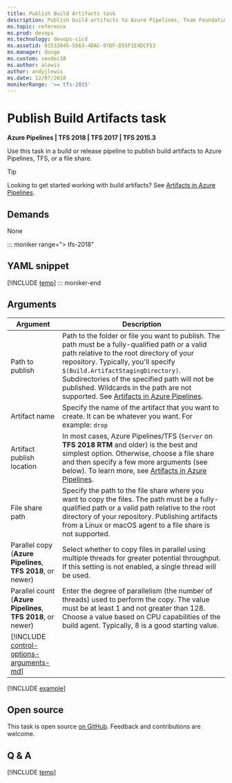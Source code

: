 ```yaml
---
title: Publish Build Artifacts task
description: Publish build artifacts to Azure Pipelines, Team Foundation Server (TFS), or to a file share
ms.topic: reference
ms.prod: devops
ms.technology: devops-cicd
ms.assetid: 01533845-5D63-4DAC-97DF-D55F1E4DCF53
ms.manager: douge
ms.custom: seodec18
ms.author: alewis
author: andyjlewis
ms.date: 12/07/2018
monikerRange: '>= tfs-2015'
---
```


# Publish Build Artifacts task

**Azure Pipelines | TFS 2018 | TFS 2017 | TFS 2015.3**

Use this task in a build or release pipeline to publish build artifacts to Azure Pipelines, TFS, or a file share.

> [!TIP]
> Looking to get started working with build artifacts? See [Artifacts in Azure Pipelines](../../artifacts/build-artifacts.md).

## Demands

None

::: moniker range="> tfs-2018"
## YAML snippet
[!INCLUDE [temp](../_shared/yaml/PublishBuildArtifactsV1.md)]
::: moniker-end

## Arguments

| Argument | Description |
| -------- | ----------- |
| Path to publish | Path to the folder or file you want to publish. The path must be a fully-qualified path or a valid path relative to the root directory of your repository. Typically, you'll specify `$(Build.ArtifactStagingDirectory)`. Subdirectories of the specified path will not be published. Wildcards in the path are not supported. See [Artifacts in Azure Pipelines](../../build/artifacts.md). |
| Artifact name | Specify the name of the artifact that you want to create. It can be whatever you want. For example: `drop` |
| Artifact publish location | In most cases, Azure Pipelines/TFS (`Server` on **TFS 2018 RTM** and older) is the best and simplest option. Otherwise, choose a file share and then specify a few more arguments (see below). To learn more, see [Artifacts in Azure Pipelines](../../artifacts/build-artifacts.md). |
| File share path | Specify the path to the file share where you want to copy the files. The path must be a fully-qualified path or a valid path relative to the root directory of your repository. Publishing artifacts from a Linux or macOS agent to a file share is not supported. |
| Parallel copy (**Azure Pipelines**, **TFS 2018**, or newer) | Select whether to copy files in parallel using multiple threads for greater potential throughput. If this setting is not enabled, a single thread will be used. |
| Parallel count (**Azure Pipelines**, **TFS 2018**, or newer) | Enter the degree of parallelism (the number of threads) used to perform the copy. The value must be at least 1 and not greater than 128. Choose a value based on CPU capabilities of the build agent. Typically, 8 is a good starting value. |
| [!INCLUDE [control-options-arguments-md](../_shared/control-options-arguments-md.md)] | |

[!INCLUDE [example](../_shared/copyfiles-publishbuildartifacts-usage.md)]

## Open source

This task is open source [on GitHub](https://github.com/Microsoft/azure-pipelines-tasks). Feedback and contributions are welcome.

## Q & A

<!-- BEGINSECTION class="md-qanda" -->

[!INCLUDE [temp](../_shared/build-step-common-qa.md)]

<!-- ENDSECTION -->
